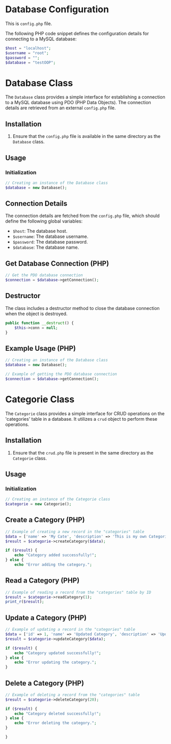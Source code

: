 # Database Configuration

This is `config.php` file.

The following PHP code snippet defines the configuration details for connecting to a MySQL database:

```php
$host = "localhost";
$username = "root";
$password = "";
$database = "testOOP";
```


# Database Class

The `Database` class provides a simple interface for establishing a connection to a MySQL database using PDO (PHP Data Objects). The connection details are retrieved from an external `config.php` file.

## Installation

1. Ensure that the `config.php` file is available in the same directory as the `Database` class.

## Usage

### Initialization

```php
// Creating an instance of the Database class
$database = new Database();
```

## Connection Details

The connection details are fetched from the `config.php` file, which should define the following global variables:

- `$host`: The database host.
- `$username`: The database username.
- `$password`: The database password.
- `$database`: The database name.

## Get Database Connection (PHP)

```php
// Get the PDO database connection
$connection = $database->getConnection();
```

## Destructor

The class includes a destructor method to close the database connection when the object is destroyed.

```php
public function __destruct() {
    $this->conn = null;
}

```

## Example Usage (PHP)

```php
// Creating an instance of the Database class
$database = new Database();

// Example of getting the PDO database connection
$connection = $database->getConnection();
```



# Categorie Class

The `Categorie` class provides a simple interface for CRUD operations on the 'categories' table in a database. It utilizes a `crud` object to perform these operations.

## Installation

1. Ensure that the `crud.php` file is present in the same directory as the `Categorie` class.

## Usage

### Initialization

```php
// Creating an instance of the Categorie class
$categorie = new Categorie();
```

## Create a Category (PHP)

```php
// Example of creating a new record in the "categories" table
$data = ['name' => 'My Cate', 'description' => 'This is my own Categorie'];
$result = $categorie->createCategory($data);

if ($result) {
    echo "Category added successfully!";
} else {
    echo "Error adding the category.";
```
## Read a Category (PHP)

```php
// Example of reading a record from the "categories" table by ID
$result = $categorie->readCategory(1);
print_r($result);
```

## Update a Category (PHP)

```php
// Example of updating a record in the "categories" table
$data = ['id' => 1, 'name' => 'Updated Category', 'description' => 'Updated description'];
$result = $categorie->updateCategory($data);

if ($result) {
    echo "Category updated successfully!";
} else {
    echo "Error updating the category.";
}
```
## Delete a Category (PHP)

```php
// Example of deleting a record from the "categories" table
$result = $categorie->deleteCategory(20);

if ($result) {
    echo "Category deleted successfully!";
} else {
    echo "Error deleting the category.";
}

}
```
